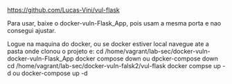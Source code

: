 https://github.com/Lucas-Vini/vul-flask

Para usar, baixe o docker-vuln-Flask_App, pois usam a mesma porta e nao consegui ajustar.

Logue na maquina do docker, ou se docker estiver local navegue ate a pasta onde clonou o projeto e:
cd /home/vagrant/lab-sec/docker-vuln-docker-vuln-Flask_App
docker compose down ou dpcker-compose down
cd /home/vagrant/lab-sec/docker-vuln-falsk2/vul-flask
docker compse up -d ou docker-compose up -d
